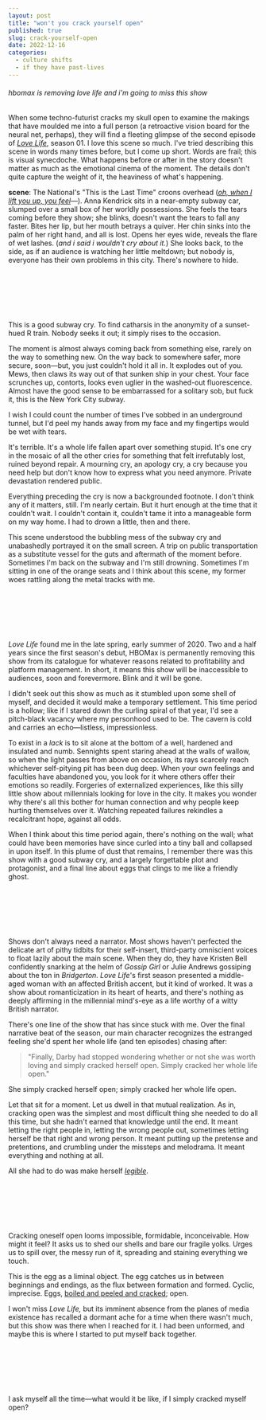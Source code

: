 ```yaml
---
layout: post
title: "won't you crack yourself open"
published: true
slug: crack-yourself-open
date: 2022-12-16
categories:
  - culture shifts
  - if they have past-lives
---
```


###### hbomax is removing love life and i'm going to miss this show

When some techno-futurist cracks my skull open to examine the makings that have moulded me into a full person (a retroactive vision board for the neural net, perhaps), they will find a fleeting glimpse of the second episode of [*Love Life*](https://www.hbomax.com/love-life-s2), season 01. I love this scene so much. I've tried describing this scene in words many times before, but I come up short. Words are frail; this is visual synecdoche. What happens before or after in the story doesn't matter as much as the emotional cinema of the moment. The details don't quite capture the weight of it, the heaviness of what's happening.

**scene**: The National's "This is the Last Time" croons overhead ([*oh, when I lift you up, you feel*](https://www.youtube.com/watch?v=OVV6RsWh5tw)—). Anna Kendrick sits in a near-empty subway car, slumped over a small box of her worldly possessions. She feels the tears coming before they show; she blinks, doesn't want the tears to fall any faster. Bites her lip, but her mouth betrays a quiver. Her chin sinks into the palm of her right hand, and all is lost. Opens her eyes wide, reveals the flare of wet lashes. (*and i said i wouldn't cry about it.*) She looks back, to the side, as if an audience is watching her little meltdown; but nobody is, everyone has their own problems in this city. There's nowhere to hide.

<!--more--> 

<br />
<br />
<br />
<br />
<br />

This is a good subway cry. To find catharsis in the anonymity of a sunset-hued R train. Nobody seeks it out; it simply rises to the occasion.

The moment is almost always coming back from something else, rarely on the way to something new. On the way back to somewhere safer, more secure, soon—but, you just couldn't hold it all in. It explodes out of you. Mews, then claws its way out of that sunken ship in your chest. Your face scrunches up, contorts, looks even uglier in the washed-out fluorescence. Almost have the good sense to be embarrassed for a solitary sob, but fuck it, this is the New York City subway. 

I wish I could count the number of times I've sobbed in an underground tunnel, but I'd peel my hands away from my face and my fingertips would be wet with tears. 

It's terrible. It's a whole life fallen apart over something stupid. It's one cry in the mosaic of all the other cries for something that felt irrefutably lost, ruined beyond repair. A mourning cry, an apology cry, a cry because you need help but don't know how to express what you need anymore. Private devastation rendered public.

Everything preceding the cry is now a backgrounded footnote. I don't think any of it matters, still. I'm nearly certain. But it hurt enough at the time that it couldn't wait. I couldn't contain it, couldn't tame it into a manageable form on my way home. I had to drown a little, then and there.

This scene understood the bubbling mess of the subway cry and unabashedly portrayed it on the small screen. A trip on public transportation as a substitute vessel for the guts and aftermath of the moment before. Sometimes I'm back on the subway and I'm still drowning. Sometimes I'm sitting in one of the orange seats and I think about this scene, my former woes rattling along the metal tracks with me.

<br />
<br />
<br />
<br />
<br />

*Love Life* found me in the late spring, early summer of 2020. Two and a half years since the first season's debut, HBOMax is permanently removing this show from its catalogue for whatever reasons related to profitability and platform management. In short, it means this show will be inaccessible to audiences, soon and forevermore. Blink and it will be gone.

I didn't seek out this show as much as it stumbled upon some shell of myself, and decided it would make a temporary settlement. This time period is a hollow; like if I stared down the curling spiral of that year, I'd see a pitch-black vacancy where my personhood used to be. The cavern is cold and carries an echo—listless, impressionless. 

To exist in a *lack* is to sit alone at the bottom of a well, hardened and insulated and numb. Sennights spent staring ahead at the walls of wallow, so when the light passes from above on occasion, its rays scarcely reach whichever self-pitying pit has been dug deep. When your own feelings and faculties have abandoned you, you look for it where others offer their emotions so readily. Forgeries of externalized experiences, like this silly little show about millennials looking for love in the city. It makes you wonder why there's all this bother for human connection and why people keep hurting themselves over it. Watching repeated failures rekindles a recalcitrant hope, against all odds. 

When I think about this time period again, there's nothing on the wall; what could have been memories have since curled into a tiny ball and collapsed in upon itself. In this plume of dust that remains, I remember there was this show with a good subway cry, and a largely forgettable plot and protagonist, and a final line about eggs that clings to me like a friendly ghost.

<br />
<br />
<br />
<br />
<br />

Shows don't always need a narrator. Most shows haven't perfected the delicate art of pithy tidbits for their self-insert, third-party omniscient voices to float lazily about the main scene. When they do, they have Kristen Bell confidently snarking at the helm of *Gossip Girl* or Julie Andrews gossiping about the ton in *Bridgerton*. *Love Life*'s first season presented a middle-aged woman with an affected British accent, but it kind of worked. It was a show about romanticization in its heart of hearts, and there's nothing as deeply affirming in the millennial mind's-eye as a life worthy of a witty British narrator.

There's one line of the show that has since stuck with me. Over the final narrative beat of the season, our main character recognizes the estranged feeling she'd spent her whole life (and ten episodes) chasing after:

>"Finally, Darby had stopped wondering whether or not she was worth loving and simply cracked herself open. Simply cracked her whole life open."

She simply cracked herself open; simply cracked her whole life open. 

Let that sit for a moment. Let us dwell in that mutual realization. As in, cracking open was the simplest and most difficult thing she needed to do all this time, but she hadn't earned that knowledge until the end. It meant letting the right people in, letting the wrong people out, sometimes letting herself be that right and wrong person. It meant putting up the pretense and pretentions, and crumbling under the missteps and melodrama. It meant everything and nothing at all. 

All she had to do was make herself [*legible*](https://blog.kellyluo.me/2022-09/seasons-twenty-two). 

<br />
<br />
<br />
<br />
<br />

Cracking oneself open looms impossible, formidable, inconceivable. How might it feel? It asks us to shed our shells and bare our fragile yolks. Urges us to spill over, the messy run of it, spreading and staining everything we touch. 

This is the egg as a liminal object. The egg catches us in between beginnings and endings, as the flux between formation and formed. Cyclic, imprecise. Eggs, [boiled and peeled and cracked](https://blog.kellyluo.me/2020-07/red-book); open. 

I won't miss *Love Life,* but its imminent absence from the planes of media existence has recalled a dormant ache for a time when there wasn't much, but this show was there when I reached for it. I had been unformed, and maybe this is where I started to put myself back together.

<br />
<br />
<br />
<br />
<br />

I ask myself all the time—what would it be like, if I simply cracked myself open?